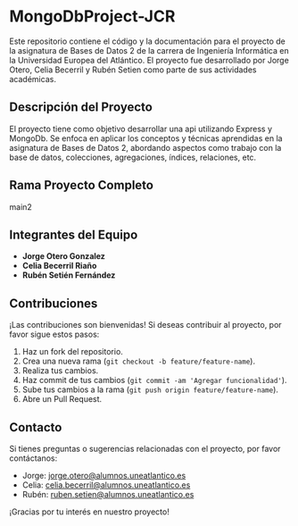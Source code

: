 # MongoDbProject-JCR

Este repositorio contiene el código y la documentación para el proyecto de la asignatura de Bases de Datos 2 de la carrera de Ingeniería Informática en la Universidad Europea del Atlántico. El proyecto fue desarrollado por Jorge Otero, Celia Becerril y Rubén Setien como parte de sus actividades académicas.

## Descripción del Proyecto

El proyecto tiene como objetivo desarrollar una api utilizando Express y MongoDb. Se enfoca en aplicar los conceptos y técnicas aprendidas en la asignatura de Bases de Datos 2, abordando aspectos como trabajo con la base de datos, colecciones, agregaciones, índices, relaciones, etc.

## Rama Proyecto Completo 
main2

## Integrantes del Equipo

- **Jorge Otero Gonzalez**
- **Celia Becerril Riaño**
- **Rubén Setién Fernández**

## Contribuciones

¡Las contribuciones son bienvenidas! Si deseas contribuir al proyecto, por favor sigue estos pasos:

1. Haz un fork del repositorio.
2. Crea una nueva rama (`git checkout -b feature/feature-name`).
3. Realiza tus cambios.
4. Haz commit de tus cambios (`git commit -am 'Agregar funcionalidad'`).
5. Sube tus cambios a la rama (`git push origin feature/feature-name`).
6. Abre un Pull Request.

## Contacto

Si tienes preguntas o sugerencias relacionadas con el proyecto, por favor contáctanos:

- Jorge: jorge.otero@alumnos.uneatlantico.es
- Celia: celia.becerril@alumnos.uneatlantico.es
- Rubén: ruben.setien@alumnos.uneatlantico.es

¡Gracias por tu interés en nuestro proyecto!


